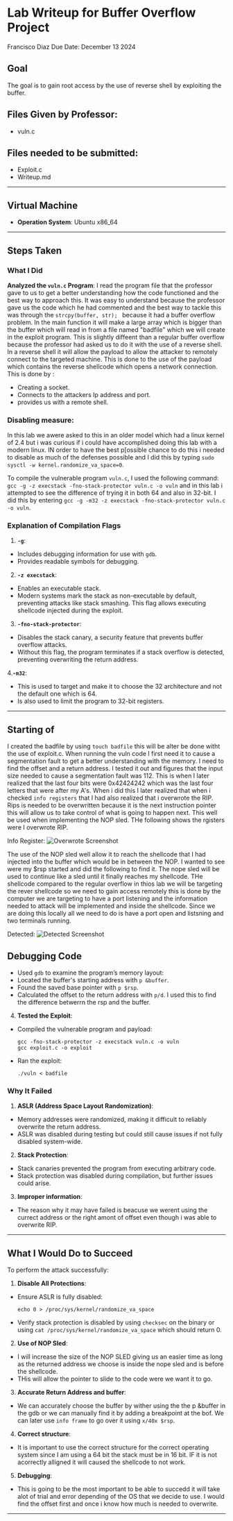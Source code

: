 # Lab Writeup for Buffer Overflow Project
Francisco Diaz
Due Date: December 13 2024

## Goal
The goal is to gain root access by the use of reverse shell by exploiting the buffer.

## Files Given by Professor:
- vuln.c

## Files needed to be submitted:
- Exploit.c
- Writeup.md

---

## Virtual Machine 
- **Operation System**: Ubuntu x86_64
---

## Steps Taken
### What I Did
**Analyzed the `vuln.c` Program**:
   I read the program file that the professor gave to us to get a better understanding how the code functioned and the best way to approach this. It was easy to understand because the professor gave us the code which he had commented and the best way to tackle this was through the  `strcpy(buffer, str); ` because it had a buffer overflow problem. In the main function it will make a large array which is bigger than the buffer which will read in from a file named "badfile" which we will create in the exploit program. This is slightly diffeent than a regular buffer overflow because the professor had asked us to do it with the use of a reverse shell. In a reverse shell it will allow the payload to allow the attacker to remotely connect to the targeted machine. This is done to the use of the payload which contains the reverse shellcode which opens a network connection. This is done by :
   - Creating a socket.
   - Connects to the attackers Ip address and port.
   - provides us with a remote shell.

### Disabling measure:
In this lab we awere asked to this in an older model which had a linux kernel of 2.4 but i was curious if i could have accomplished doing this lab with a modern linux. IN order to have the best p[ossible chance to do this i needed to disable as much of the defenses possible and I did this by typing `sudo sysctl -w kernel.randomize_va_space=0`.

To compile the vulnerable program `vuln.c`, I used the following command:
`gcc -g -z execstack -fno-stack-protector vuln.c -o vuln` and in this lab i attempted to see the difference of trying it in both 64 and also in 32-bit. I did this by entering `gcc -g -m32 -z execstack -fno-stack-protector vuln.c -o vuln`.


### Explanation of Compilation Flags

1. **`-g`**:
- Includes debugging information for use with `gdb`.
- Provides readable symbols for debugging.

2. **`-z execstack`**:
- Enables an executable stack.
- Modern systems mark the stack as non-executable by default, preventing attacks like stack smashing. This flag allows executing shellcode injected during the exploit.

3. **`-fno-stack-protector`**:
- Disables the stack canary, a security feature that prevents buffer overflow attacks.
- Without this flag, the program terminates if a stack overflow is detected, preventing overwriting the return address.

4.**`-m32`**:
- This is used to target and make it to choose the 32 architecture and not the default one which is 64.
- Is also used to limit the program to 32-bit registers.

---
## Starting of

I created the badfile by using `touch badfile` this will be alter be done witht the use of exploit.c. When running the vuln code I first need it to cause a segmentation fault to get a better understanding with the memory. I need to find the offset and a return address. I tested it out and figures that the input size needed to cause a segmentation fault was 112. This is when I later realized that the last four bits were 0x42424242 which was the last four letters that were after my A's. When i did this I later realized that when i checked `info registers` that I had also realized that i overwrote the RIP. Rips is needed to be overwritten because it is the next instruction pointer this will allow us to take control of what is going to happen next. This well be used when implementing the NOP sled. THe following shows the rgisters were I overwrote RIP.

Info Register:
![Overwrote Screenshot](Overwrote.png)


The use of the NOP sled well allow it to reach the shellcode that I had injected into the buffer which would be in between the NOP. I wanted to see were my $rsp started and did the following to find it. The nope sled will be used to continue like a sled until it finally reaches my shellcode. THe shellcode compared to the regular overflow in thios lab we will be targeting the rever shellcode so we need to gain access remotely this is done by the computer we are targeting to have a port listening and the information needed to attack will be implemented and inside the shellcode. Since we are doing this locally all we need to do is have a port open and listsning and two terminals running.


Detected:
![Detected Screenshot](Detected.png)



## Debugging Code

- Used `gdb` to examine the program’s memory layout:
- Located the buffer's starting address with `p &buffer`.
- Found the saved base pointer with `p $rsp`.
- Calculated the offset to the return address with `p/d`. I used this to find the difference betwerrn the rsp and the buffer.



4. **Tested the Exploit**:
- Compiled the vulnerable program and payload:
  ```
  gcc -fno-stack-protector -z execstack vuln.c -o vuln
  gcc exploit.c -o exploit
  ```
- Ran the exploit:
  ```
  ./vuln < badfile
  ```

### Why It Failed

1. **ASLR (Address Space Layout Randomization)**:
- Memory addresses were randomized, making it difficult to reliably overwrite the return address.
- ASLR was disabled during testing but could still cause issues if not fully disabled system-wide.

2. **Stack Protection**:
- Stack canaries prevented the program from executing arbitrary code.
- Stack protection was disabled during compilation, but further issues could arise.

3. **Improper information**:
- The reason why it may have failed is beacuse we werent using the currect address or the right amont of offset even though i was able to overwrite RIP.

---

## What I Would Do to Succeed

To perform the attack successfully:

1. **Disable All Protections**:
- Ensure ASLR is fully disabled:
  ```
  echo 0 > /proc/sys/kernel/randomize_va_space
  ```
- Verify stack protection is disabled by using `checksec` on the binary or using `cat /proc/sys/kernel/randomize_va_space` which should return 0.

2. **Use of NOP Sled**:
- I will increase the size of the NOP SLED giving us an easier time as long as the returned address we choose is inside the nope sled and is before the shellcode.
- THis will allow the pointer to slide to the code were we want it to go.
  
3. **Accurate Return Address and buffer**:
- We can accurately choose the buffer by wither using the the p &buffer in the gdb or we can manually find it by adding a breakpoint at the bof. We can later use `info frame` to go over it using `x/40x $rsp`.

4. **Correct structure**:
- It is important to use the correct structure for the correct operating system since I am using a 64 bit the stack must be in 16 bit. IF it is not acorrectly alligned it will caused the shellcode to not work.

5. **Debugging**:
  - This is going to be the most important to be able to succedd it will take alot of trial and error depending of the OS that we decide to use. I would find the offset first and once i know how much is needed to overwrite.

---




